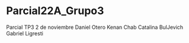 # Parcial22A_Grupo3
Parcial TP3 2 de noviembre 
Daniel Otero
Kenan Chab
Catalina BulJevich
Gabriel Ligresti
